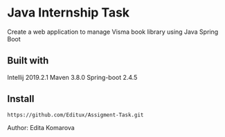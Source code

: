 # Java Internship Task

Create a web application to manage Visma book library using Java Spring Boot

## Built with

Intellij 2019.2.1 
Maven 3.8.0
Spring-boot 2.4.5


## Install

```
https://github.com/Editux/Assigment-Task.git
```

Author: Edita Komarova
